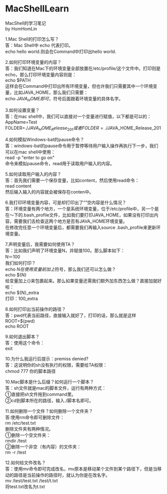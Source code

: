 # MacShellLearn

MacShell的学习笔记  
by HomHomLin  
  
1.Mac Shell的打印怎么写？  
答：Mac Shell中 echo 代表打印。  
echo hello world.则会在Command中打印出hello world.  
  
2.如何打印环境变量的内容？  
答：我们知道在Mac下的环境变量全部放置在/etc/profile/这个文件中。打印则是echo，那么打印环境变量内容则是：  
echo $PATH  
这样会在Command中打印出所有环境变量，但也许我们只需要其中一个环境变量，比如JAVA_HOME，那么我们只需要：  
echo $JAVA_HOME  
即可，$符号后面跟着环境变量的具体名字。  
  
3.如何设置变量？  
答：在mac shell中，我们可以直接对一个变量进行赋值，以下都是可以的：  
AppName=Test  
FOLDER=./${JAVA_HOME}_Release_201 或者 FOLDER=./$JAVA_HOME_Release_201  
  
4.如何模拟Windows-bat的pause命令？  
答：windows-bat的pause命令用于暂停等待用户输入操作再执行下一步，我们可以在mac shell中使用：  
read -p "enter to go on"  
命令来模拟pause命令，read用于读取用户输入的内容。  
  
5.如何读取用户输入的内容？  
答：首先我们需要一个保存变量，比如content，然后使用read命令：  
read content  
然后输入输入的内容就会被保存在conten中。  
  
6.我打印环境变量内容，可是却打印出了“”空内容是什么情况？  
答：环境变量有两个地方，一个是系统环境变量，位于/etc/profile中，另一个是在～下的.bash_profile文件，比如我们要打印JAVA_HOME，如果没有打印出内容，需要我们去检查这两个地方是否有JAVA_HOME环境变量。  
在修改完任意一个环境变量后，都需要我们再输入source .bash_profile来更新环境变量。  
  
7.声明变量后，我需要如何使用TA？  
答：比如我们声明了环境变量N，并赋值100。那么脚本如下：  
N＝100  
我们如何打印？  
echo $N  
在使用变量前加上$符号，那么我们还可以怎么做？  
echo ${N}  
给变量加上{}来包裹起来。那么如果变量还需我们额外加东西怎么做？直接加就好啦：  
echo ${N}_extra  
打印：100_extra  
  
8.如何打印出当前操作的路径？  
答：pwd代表当前路径，直接输入就好了，打印的话，那么就是这样  
ROOT=$(pwd)  
echo ROOT  
  
9.如何退出脚本？  
答：使用这个命令：  
exit  
  
10.为什么我运行后提示：premiss denied?  
答：这说明你的sh没有执行的权限，需要给TA权限：  
chmod 777 你的脚本路径  
  
10.Mac脚本是什么后缀？如何运行一个脚本？  
答：sh文件就是mac的脚本文件，运行有两种方式：  
①直接把sh文件拖到command里。  
②cd到脚本所在的路径，输入./脚本名即可。  
  
11.如何删除一个文件？如何删除一个文件夹？  
答:使用rm命令即可删除文件：  
rm /etc/test.txt  
删除文件夹有两种情况。  
①删除一个空文件夹：  
rmdir /test  
②删除一个非空（有内容）的文件夹：  
rm -r /test  
  
12.如何给文件改名？  
答：使用mv命令即可完成改名，mv原本是移动某个文件到某个路径下，但是当移动的路径是当前操作的路径时，就认为你是在改名字。  
mv /test/test.txt /test/t.txt  
将test.txt改名为t.txt  
  
